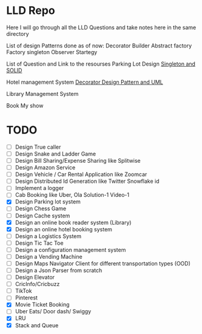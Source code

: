 # LLD Repo
Here I will go through all the LLD Questions and take notes here in the same directory

List of design Patterns done as of now:
Decorator
Builder
Abstract factory
Factory
singleton
Observer
Startegy



List of Question and Link to the resourses
Parking Lot Design [Singleton and SOLID](https://www.youtube.com/watch?v=V9NEOLpt3tg) 

Hotel management System [Decorator Design Pattern and UML](https://www.youtube.com/watch?v=71W8QTdFWw8&list=PL12BCqE-Lp650Cg6FZW7SoZwN8Rw1WJI7&index=3) 


Library Management System

Book My show




# TODO
- [ ] Design True caller	
- [ ] Design Snake and Ladder Game	
- [ ] Design Bill Sharing/Expense Sharing like Splitwise
- [ ] Design Amazon Service	
- [ ] Design Vehicle / Car Rental Application like Zoomcar
- [ ] Design Distributed Id Generation like Twitter Snowflake id	
- [ ] Implement a logger	
- [ ] Cab Booking like Uber, Ola	Solution-1	Video-1
- [X] Design Parking lot system
- [ ] Design Chess Game	
- [ ] Design Cache system	
- [X] Design an online book reader system	(Library)
- [X] Design an online hotel booking system	
- [ ] Design a Logistics System	
- [ ] Design Tic Tac Toe
- [ ] Design a configuration management system
- [ ] Design a Vending Machine
- [ ] Design Maps Navigator Client for different transportation types (OOD)
- [ ] Design a Json Parser from scratch	
- [ ] Design Elevator	
- [ ] CricInfo/Cricbuzz
- [ ] TikTok
- [ ] Pinterest
- [X] Movie Ticket Booking
- [ ] Uber Eats/ Door dash/ Swiggy
- [X] LRU
- [X] Stack and Queue
